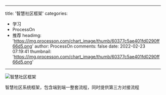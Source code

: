 
---
title: '智慧社区框架'
categories: 
 - 学习
 - ProcessOn
 - 推荐
headimg: 'https://img.processon.com/chart_image/thumb/60377c5ae401fd0290ff66d5.png'
author: ProcessOn
comments: false
date: 2022-02-23 07:19:41
thumbnail: 'https://img.processon.com/chart_image/thumb/60377c5ae401fd0290ff66d5.png'
---

<div>   
<img class="thumb" alt="智慧社区框架" src="https://img.processon.com/chart_image/thumb/60377c5ae401fd0290ff66d5.png" referrerpolicy="no-referrer">
<p>智慧社区系统框架，包含端到端一整套流程，同时提供第三方对接流程</p>  
</div>
            